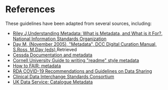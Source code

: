 # References
These guidelines have been adapted from several sources, including:

* [Riley J,Understanding Metadata: What is Metadata, and What is it For?, National Information Standards Organization](https://groups.niso.org/apps/group_public/download.php/17446/Understanding%20Metadata.pdf)
* [Day M, (November 2005), "Metadata", DCC Digital Curation Manual, S.Ross, M.Day (eds)](http://www.dcc.ac.uk/resource/curation-manual/chapters/metadata/),Retrieved <date>
* [Cessda Documentation and metadata](https://www.cessda.eu/Training/Training-Resources/Library/Data-Management-Expert-Guide/2.-Organise-Document/Documentation-and-metadata)
* [Cornell University Guide to writing "readme" style metadata](https://data.research.cornell.edu/content/readme)
* [How to FAIR: metadata](https://howtofair.dk/how-to-fair/metadata/)
* [RDA COVID-19 Recommendations and Guidelines on Data Sharing](https://zenodo.org/record/3932953#.X3HHy-17mM9)
* [Clinical Data Interchange Standards Consortium](https://www.cdisc.org/standards)
* [UK Data Service:  Catalogue Metadata](https://www.ukdataservice.ac.uk/manage-data/document/metadata.aspx)
